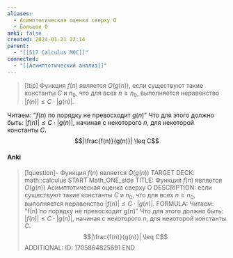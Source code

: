 ```yaml
---
aliases:
  - Асимптотическая оценка сверху О
  - Большое О
anki: false
created: 2024-01-21 22:14
parent:
  - "[[517 Сalculus MOC]]"
connected:
  - "[[Асимптотический анализ]]"
---
```


> [!tip] Функция $f(n)$ является $O(g(n))$, 
> если существуют такие константы $C$ и $n_0$, что для всех $n \geq n_0$, выполняется неравенство $|f(n)| \leq C \cdot |g(n)|$.

Читаем: "$f(n)$ по порядку не превосходит $g(n)$"
Что для этого должно быть: $|f(n)| \leq C \cdot |g(n)|$, начиная с некоторого $n$, для некоторой константы $C$.
$$|\frac{f(n)}{g(n)}| \leq C$$

#### Anki
> [!question]- Функция $f(n)$ является $O(g(n))$
TARGET DECK: math::calculus
START
Math_ONE_side
TITLE: Функция $f(n)$ является $O(g(n))$
Асимптотическая оценка сверху О
DESCRIPTION: если существуют такие константы $C$ и $n_0$, что для всех $n \geq n_0$, выполняется неравенство $|f(n)| \leq C \cdot |g(n)|$.
FORMULA: Читаем: "f(n) по порядку не превосходит g(n)"
Что для этого должно быть: $|f(n)| \leq C \cdot |g(n)|$, начиная с некоторого $n$, для некоторой константы $C$.
$$|\frac{f(n)}{g(n)}| \leq C$$
ADDITIONAL:
ID: 1705864825891
END











